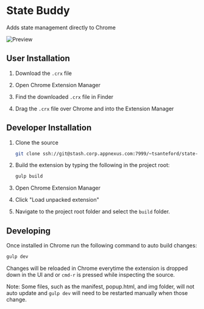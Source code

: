 # State Buddy

Adds state management directly to Chrome

![Preview](./docs/console-admin-preview-small.gif?at=master&raw)

## User Installation

1. Download the `.crx` file

2. Open Chrome Extension Manager

3. Find the downloaded `.crx` file in Finder

4. Drag the `.crx` file over Chrome and into the Extension Manager

## Developer Installation

1. Clone the source

	```bash
	git clone ssh://git@stash.corp.appnexus.com:7999/~tsanteford/state-buddy.git
	```

2. Build the extension by typing the following in the project root:

	```bash
	gulp build
	```

3. Open Chrome Extension Manager

4. Click "Load unpacked extension"

5. Navigate to the project root folder and select the `build` folder.

## Developing

Once installed in Chrome run the following command to auto build changes:

```bash
gulp dev
```

Changes will be reloaded in Chrome everytime the extension is dropped down in the UI and or `cmd-r` is pressed while inspecting the source.

Note: Some files, such as the manifest, popup.html, and img folder, will not auto update and `gulp dev` will need to be restarted manually when those change.
